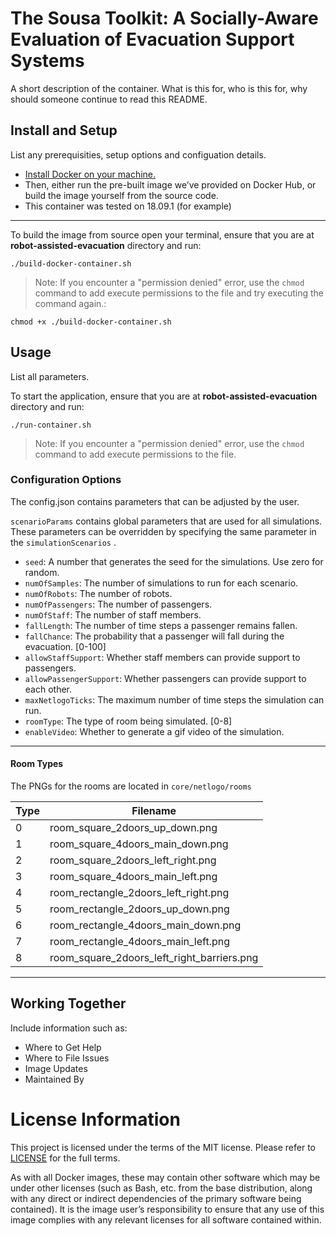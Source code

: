 # The Sousa Toolkit: A Socially-Aware Evaluation of Evacuation Support Systems

A short description of the container. What is this for, who is this for, why should someone 
continue to read this README.

## Install and Setup

List any prerequisities, setup options and configuation details.

* [Install Docker on your machine.](https://docs.docker.com/get-docker/)
* Then, either run the pre-built image we’ve provided on Docker Hub, or build the image yourself from the source code.
* This container was tested on 18.09.1 (for example)

---
To build the image from source open your terminal, ensure that you are at **robot-assisted-evacuation** directory and run:
```
./build-docker-container.sh
```

>Note: If you encounter a "permission denied" error, use the `chmod` command to add execute permissions to the file and try executing the command again.:
```
chmod +x ./build-docker-container.sh
```


## Usage

List all parameters.

To start the application, ensure that you are at **robot-assisted-evacuation** directory and run:
```
./run-container.sh
```
>Note: If you encounter a "permission denied" error, use the `chmod` command to add execute permissions to the file.



### Configuration Options
The config.json contains parameters that can be adjusted by the user.

`scenarioParams` contains global parameters that are used for all simulations. These  parameters can be overridden by specifying the same parameter in the `simulationScenarios` .

- `seed`: A number that generates the seed for the simulations. Use zero for random.
- `numOfSamples`: The number of simulations to run for each scenario.
- `numOfRobots`: The number of robots.
- `numOfPassengers`: The number of passengers.
- `numOfStaff`: The number of staff members.
- `fallLength`: The number of time steps a passenger remains fallen.
- `fallChance`: The probability that a passenger will fall during the evacuation. [0-100]
- `allowStaffSupport`: Whether staff members can provide support to passengers.
- `allowPassengerSupport`: Whether passengers can provide support to each other.
- `maxNetlogoTicks`: The maximum number of time steps the simulation can run.
- `roomType`: The type of room being simulated. [0-8]
- `enableVideo`: Whether to generate a gif video of the simulation.

---
#### Room Types
The PNGs for the rooms are located in `core/netlogo/rooms`

| Type | Filename                                         |
|------|--------------------------------------------------|
| 0    | room_square_2doors_up_down.png                   |
| 1    | room_square_4doors_main_down.png                 |
| 2    | room_square_2doors_left_right.png                |
| 3    | room_square_4doors_main_left.png                 |
| 4    | room_rectangle_2doors_left_right.png             |
| 5    | room_rectangle_2doors_up_down.png                |
| 6    | room_rectangle_4doors_main_down.png              |
| 7    | room_rectangle_4doors_main_left.png              |
| 8    | room_square_2doors_left_right_barriers.png       |
---



## Working Together

Include information such as:

* Where to Get Help
* Where to File Issues
* Image Updates
* Maintained By

# License Information

This project is licensed under the terms of the MIT license. Please refer to [LICENSE](LICENSE) for the full 
terms.

As with all Docker images, these may contain other software which may be under other licenses (such as Bash, etc. from 
the base distribution, along with any direct or indirect dependencies of the primary software being contained). 
It is the image user’s responsibility to ensure that any use of this image complies with any relevant licenses for all 
software contained within.